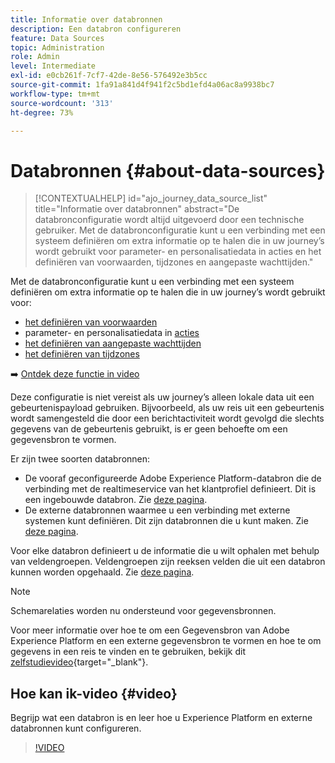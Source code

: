 ```yaml
---
title: Informatie over databronnen
description: Een databron configureren
feature: Data Sources
topic: Administration
role: Admin
level: Intermediate
exl-id: e0cb261f-7cf7-42de-8e56-576492e3b5cc
source-git-commit: 1fa91a841d4f941f2c5bd1efd4a06ac8a9938bc7
workflow-type: tm+mt
source-wordcount: '313'
ht-degree: 73%

---
```


# Databronnen {#about-data-sources}

>[!CONTEXTUALHELP]
>id="ajo_journey_data_source_list"
>title="Informatie over databronnen"
>abstract="De databronconfiguratie wordt altijd uitgevoerd door een technische gebruiker. Met de databronconfiguratie kunt u een verbinding met een systeem definiëren om extra informatie op te halen die in uw journey’s wordt gebruikt voor parameter- en personalisatiedata in acties en het definiëren van voorwaarden, tijdzones en aangepaste wachttijden."

Met de databronconfiguratie kunt u een verbinding met een systeem definiëren om extra informatie op te halen die in uw journey’s wordt gebruikt voor:

* [het definiëren van voorwaarden](../building-journeys/condition-activity.md)
* parameter- en personalisatiedata in [acties](../action/action.md)
* [het definiëren van aangepaste wachttijden](../building-journeys/wait-activity.md#custom)
* [het definiëren van tijdzones](../building-journeys/timezone-management.md)

➡️ [Ontdek deze functie in video](#video)

Deze configuratie is niet vereist als uw journey’s alleen lokale data uit een gebeurtenispayload gebruiken. Bijvoorbeeld, als uw reis uit een gebeurtenis wordt samengesteld die door een berichtactiviteit wordt gevolgd die slechts gegevens van de gebeurtenis gebruikt, is er geen behoefte om een gegevensbron te vormen.

Er zijn twee soorten databronnen:

* De vooraf geconfigureerde Adobe Experience Platform-databron die de verbinding met de realtimeservice van het klantprofiel definieert. Dit is een ingebouwde databron. Zie [deze pagina](../datasource/adobe-experience-platform-data-source.md).
* De externe databronnen waarmee u een verbinding met externe systemen kunt definiëren. Dit zijn databronnen die u kunt maken. Zie [deze pagina](../datasource/external-data-sources.md).

Voor elke databron definieert u de informatie die u wilt ophalen met behulp van veldengroepen. Veldengroepen zijn reeksen velden die uit een databron kunnen worden opgehaald. Zie [deze pagina](../datasource/configure-data-sources.md#define-field-groups).

>[!NOTE]
>
>Schemarelaties worden nu ondersteund voor gegevensbronnen.

Voor meer informatie over hoe te om een Gegevensbron van Adobe Experience Platform en een externe gegevensbron te vormen en hoe te om gegevens in een reis te vinden en te gebruiken, bekijk dit [zelfstudievideo](https://experienceleague.adobe.com/docs/journey-optimizer-learn/tutorials/journey-configuration/configure-data-sources.html){target=&quot;_blank&quot;}.

## Hoe kan ik-video {#video}

Begrijp wat een databron is en leer hoe u Experience Platform en externe databronnen kunt configureren.

>[!VIDEO](https://video.tv.adobe.com/v/334256?quality=12)

